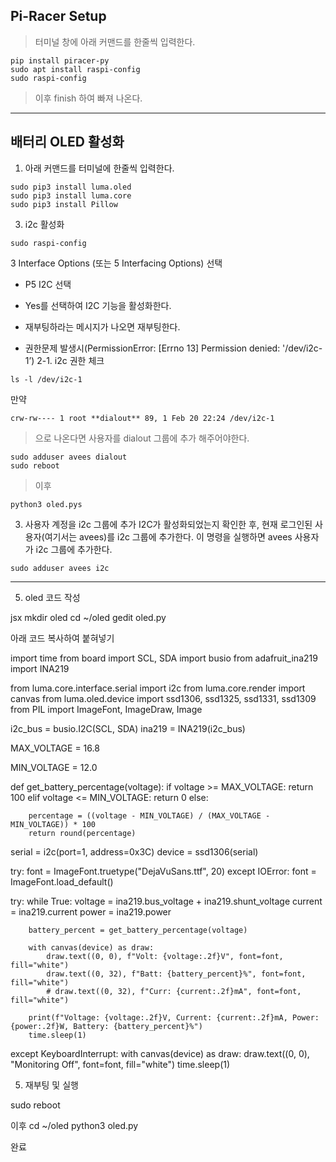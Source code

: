 ## Pi-Racer Setup

> 터미널 창에 아래 커맨드를 한줄씩 입력한다.
```
pip install piracer-py
sudo apt install raspi-config
sudo raspi-config
```

> 이후 finish 하여 빠져 나온다.

---

## 배터리 OLED 활성화

1. 아래 커맨드를 터미널에 한줄씩 입력한다.
```
sudo pip3 install luma.oled
sudo pip3 install luma.core
sudo pip3 install Pillow
```

3. i2c 활성화
```
sudo raspi-config
```

3 Interface Options (또는 5 Interfacing Options) 선택
- P5 I2C 선택
- Yes를 선택하여 I2C 기능을 활성화한다.
- 재부팅하라는 메시지가 나오면 재부팅한다.

- 권한문제 발생시(PermissionError: [Errno 13] Permission denied: '/dev/i2c-1’)
2-1. i2c 권한 체크
```    
ls -l /dev/i2c-1
```
만약
```
crw-rw---- 1 root **dialout** 89, 1 Feb 20 22:24 /dev/i2c-1
```
> 으로 나온다면 사용자를 dialout 그룹에 추가 해주어야한다.
```
sudo adduser avees dialout
sudo reboot
```
> 이후
```
python3 oled.pys
```

3. 사용자 계정을 i2c 그룹에 추가
I2C가 활성화되었는지 확인한 후, 현재 로그인된 사용자(여기서는 avees)를 i2c 그룹에 추가한다.
이 명령을 실행하면 avees 사용자가 i2c 그룹에 추가한다.
```
sudo adduser avees i2c
```





---

5. oled 코드 작성

jsx
mkdir oled
cd ~/oled
gedit oled.py


아래 코드 복사하여 붙혀넣기

import time
from board import SCL, SDA
import busio
from adafruit_ina219 import INA219

from luma.core.interface.serial import i2c
from luma.core.render import canvas
from luma.oled.device import ssd1306, ssd1325, ssd1331, ssd1309
from PIL import ImageFont, ImageDraw, Image

i2c_bus = busio.I2C(SCL, SDA)
ina219 = INA219(i2c_bus)

MAX_VOLTAGE = 16.8

MIN_VOLTAGE = 12.0

def get_battery_percentage(voltage):
    if voltage >= MAX_VOLTAGE:
        return 100
    elif voltage <= MIN_VOLTAGE:
        return 0
    else:

        percentage = ((voltage - MIN_VOLTAGE) / (MAX_VOLTAGE - MIN_VOLTAGE)) * 100
        return round(percentage)

serial = i2c(port=1, address=0x3C) 
device = ssd1306(serial)

try:
    font = ImageFont.truetype("DejaVuSans.ttf", 20) 
except IOError:
    font = ImageFont.load_default() 

try:
    while True:
        voltage = ina219.bus_voltage + ina219.shunt_voltage
        current = ina219.current
        power = ina219.power

        battery_percent = get_battery_percentage(voltage)

        with canvas(device) as draw:
            draw.text((0, 0), f"Volt: {voltage:.2f}V", font=font, fill="white")
            draw.text((0, 32), f"Batt: {battery_percent}%", font=font, fill="white")
            # draw.text((0, 32), f"Curr: {current:.2f}mA", font=font, fill="white")

        print(f"Voltage: {voltage:.2f}V, Current: {current:.2f}mA, Power: {power:.2f}W, Battery: {battery_percent}%")
        time.sleep(1) 

except KeyboardInterrupt:
    with canvas(device) as draw:
        draw.text((0, 0), "Monitoring Off", font=font, fill="white")
    time.sleep(1)


5. 재부팅 및 실행

sudo reboot


이후
cd ~/oled
python3 oled.py

완료

